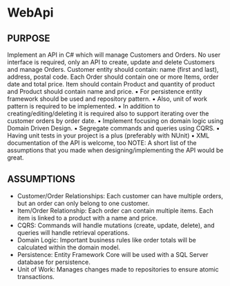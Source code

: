 # WebApi

PURPOSE
----------
Implement an API in C# which will manage Customers and Orders. No user interface is required, only an
API to create, update and delete Customers and manage Orders. Customer entity should contain: name
(first and last), address, postal code. Each Order should contain one or more Items, order date and total
price. Item should contain Product and quantity of product and Product should contain name and price.
▪ For persistence entity framework should be used and repository pattern.
▪ Also, unit of work pattern is required to be implemented.
▪ In addition to creating/editing/deleting it is required also to support iterating over the customer
orders by order date.
▪ Implement focusing on domain logic using Domain Driven Design.
▪ Segregate commands and queries using CQRS.
▪ Having unit tests in your project is a plus (preferably with NUnit)
▪ XML documentation of the API is welcome, too
NOTE: A short list of the assumptions that you made when designing/implementing the API would be
great.



ASSUMPTIONS
------------------
- Customer/Order Relationships: Each customer can have multiple orders, but an order can only belong to one customer.
- Item/Order Relationship: Each order can contain multiple items. Each item is linked to a product with a name and price.
- CQRS: Commands will handle mutations (create, update, delete), and queries will handle retrieval operations.
- Domain Logic: Important business rules like order totals will be calculated within the domain model.
- Persistence: Entity Framework Core will be used with a SQL Server database for persistence.
- Unit of Work: Manages changes made to repositories to ensure atomic transactions.

